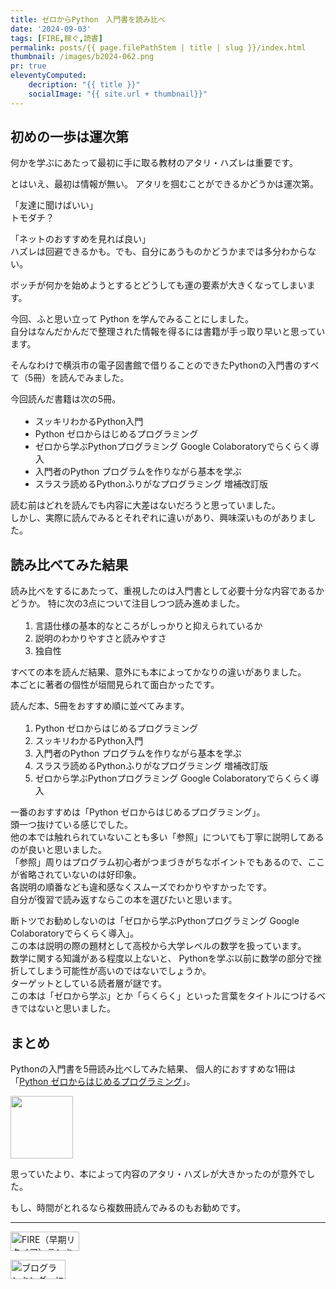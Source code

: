 ```yaml
---
title: ゼロからPython　入門書を読み比べ
date: '2024-09-03'
tags: [FIRE,稼ぐ,読書]
permalink: posts/{{ page.filePathStem | title | slug }}/index.html
thumbnail: /images/b2024-062.png
pr: true
eleventyComputed:
    decription: "{{ title }}"
    socialImage: "{{ site.url + thumbnail}}"
---
```


## 初めの一歩は運次第

何かを学ぶにあたって最初に手に取る教材のアタリ・ハズレは重要です。

とはいえ、最初は情報が無い。
アタリを掴むことができるかどうかは運次第。

「友達に聞けばいい」<br/>
トモダチ？

「ネットのおすすめを見れば良い」<br/>
ハズレは回避できるかも。でも、自分にあうものかどうかまでは多分わからない。

ボッチが何かを始めようとするとどうしても運の要素が大きくなってしまいます。

今回、ふと思い立って Python を学んでみることにしました。<br/>
自分はなんだかんだで整理された情報を得るには書籍が手っ取り早いと思っています。

そんなわけで横浜市の電子図書館で借りることのできたPythonの入門書のすべて（5冊）を読んでみました。<br/>

今回読んだ書籍は次の5冊。

* [スッキリわかるPython入門](https://amzn.to/3Xrflxt)
* [Python ゼロからはじめるプログラミング](https://amzn.to/3yYSXCc)
* [ゼロから学ぶPythonプログラミング Google Colaboratoryでらくらく導入](https://amzn.to/3MttQdV)
* [入門者のPython プログラムを作りながら基本を学ぶ](https://amzn.to/4gjxuoy)
* [スラスラ読めるPythonふりがなプログラミング 増補改訂版](https://amzn.to/477tQKf)

読む前はどれを読んでも内容に大差はないだろうと思っていました。<br/>
しかし、実際に読んでみるとそれぞれに違いがあり、興味深いものがありました。<br/>



## 読み比べてみた結果

読み比べをするにあたって、重視したのは入門書として必要十分な内容であるかどうか。
特に次の3点について注目しつつ読み進めました。

1. 言語仕様の基本的なところがしっかりと抑えられているか
2. 説明のわかりやすさと読みやすさ
3. 独自性

すべての本を読んだ結果、意外にも本によってかなりの違いがありました。<br/>
本ごとに著者の個性が垣間見られて面白かったです。

読んだ本、5冊をおすすめ順に並べてみます。

1. [Python ゼロからはじめるプログラミング](https://amzn.to/3yYSXCc)
2. [スッキリわかるPython入門](https://amzn.to/3Xrflxt)
3. [入門者のPython プログラムを作りながら基本を学ぶ](https://amzn.to/4gjxuoy)
4. [スラスラ読めるPythonふりがなプログラミング 増補改訂版](https://amzn.to/477tQKf)
5. [ゼロから学ぶPythonプログラミング Google Colaboratoryでらくらく導入](https://amzn.to/3MttQdV)


一番のおすすめは「Python ゼロからはじめるプログラミング」。<br/>
頭一つ抜けている感じでした。<br/>
他の本では触れられていないことも多い「参照」についても丁寧に説明してあるのが良いと思いました。<br/>
「参照」周りはプログラム初心者がつまづきがちなポイントでもあるので、ここが省略されていないのは好印象。<br/>
各説明の順番なども違和感なくスムーズでわかりやすかったです。<br/>
自分が復習で読み返すならこの本を選びたいと思います。<br/>

断トツでお勧めしないのは「ゼロから学ぶPythonプログラミング Google Colaboratoryでらくらく導入」。<br/>
この本は説明の際の題材として高校から大学レベルの数学を扱っています。<br/>
数学に関する知識がある程度以上ないと、
Pythonを学ぶ以前に数学の部分で挫折してしまう可能性が高いのではないでしょうか。<br/>
ターゲットとしている読者層が謎です。<br/>
この本は「ゼロから学ぶ」とか「らくらく」といった言葉をタイトルにつけるべきではないと思いました。


## まとめ

Pythonの入門書を5冊読み比べしてみた結果、
個人的におすすめな1冊は「[Python ゼロからはじめるプログラミング](https://amzn.to/3yYSXCc)」。

<a href="https://amzn.to/3yYSXCc">
<img style="width:100px" src="https://a.media-amazon.com/images/I/51imjzYORmS._SX342_SY445_.jpg" />
</a>


思っていたより、本によって内容のアタリ・ハズレが大きかったのが意外でした。

もし、時間がとれるなら複数冊読んでみるのもお勧めです。

---

<a href="https://blog.with2.net/link/?id=2111205&cid=5493" title="FIRE（早期リタイア）ランキング"><img alt="FIRE（早期リタイア）ランキング" width="110" height="31" src="https://blog.with2.net/img/banner/c/banner_1/br_c_5493_1.gif"></a>

<a href="https://blogmura.com/ranking/in?p_cid=11188911" target="_blank"><img src="https://b.blogmura.com/88_31.gif" width="88" height="31" border="0" alt="ブログランキング・にほんブログ村へ" /></a>

<style>
ul { margin-top: 1rem; margin-left: 1rem; }
ul li { list-style-type: disc; }
ul li ul { margin-top: 0; }
ul li ul li { list-style-type: circle; }

ol { margin-top: 1rem; margin-left: 1rem; }
ol li ol { margin-top: 0; }

li a { text-decoration: none; }

</style>